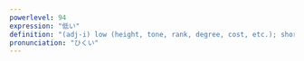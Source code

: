 ```yaml
---
powerlevel: 94
expression: "低い"
definition: "(adj-i) low (height, tone, rank, degree, cost, etc.); short; (P)"
pronunciation: "ひくい"
---
```

